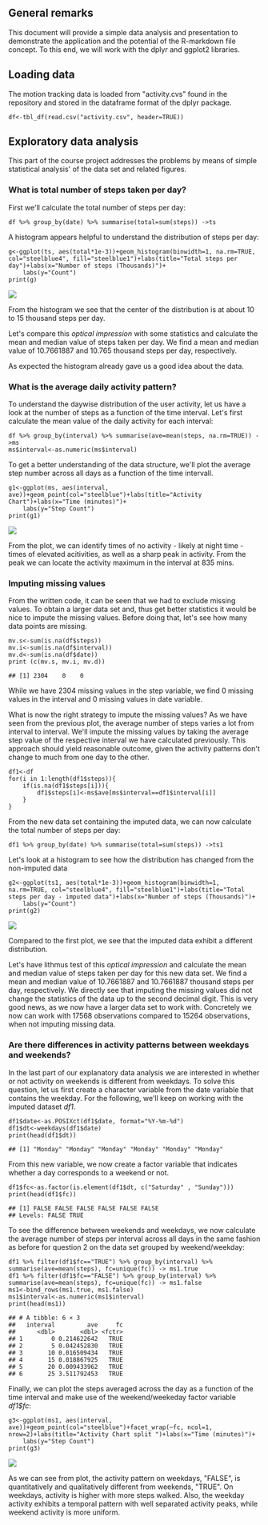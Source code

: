 General remarks
---------------

This document will provide a simple data analysis and presentation to
demonstrate the application and the potential of the R-markdown file
concept. To this end, we will work with the dplyr and ggplot2 libraries.

Loading data
------------

The motion tracking data is loaded from "activity.cvs" found in the
repository and stored in the dataframe format of the dplyr package.

    df<-tbl_df(read.csv("activity.csv", header=TRUE))

Exploratory data analysis
-------------------------

This part of the course project addresses the problems by means of
simple statistical analysis' of the data set and related figures.

### What is total number of steps taken per day?

First we'll calculate the total number of steps per day:

    df %>% group_by(date) %>% summarise(total=sum(steps)) ->ts

A histogram appears helpful to understand the distribution of steps per
day:

    g<-ggplot(ts, aes(total*1e-3))+geom_histogram(binwidth=1, na.rm=TRUE, col="steelblue4", fill="steelblue1")+labs(title="Total steps per day")+labs(x="Number of steps (Thousands)")+
        labs(y="Count")
    print(g)

![](CourseProject1_files/figure-markdown_strict/q1plot-1.png)

From the histogram we see that the center of the distribution is at
about 10 to 15 thousand steps per day.

Let's compare this *optical impression* with some statistics and
calculate the mean and median value of steps taken per day. We find a
mean and median value of 10.7661887 and 10.765 thousand steps per day,
respectively.

As expected the histogram already gave us a good idea about the data.

### What is the average daily activity pattern?

To understand the daywise distribution of the user activity, let us have
a look at the number of steps as a function of the time interval. Let's
first calculate the mean value of the daily activity for each interval:

    df %>% group_by(interval) %>% summarise(ave=mean(steps, na.rm=TRUE)) ->ms
    ms$interval<-as.numeric(ms$interval)

To get a better understanding of the data structure, we'll plot the
average step number across all days as a function of the time intervall.

    g1<-ggplot(ms, aes(interval, ave))+geom_point(col="steelblue")+labs(title="Activity Chart")+labs(x="Time (minutes)")+
        labs(y="Step Count")
    print(g1)

![](CourseProject1_files/figure-markdown_strict/q2plot-1.png)

From the plot, we can identify times of no activity - likely at night
time - times of elevated acitivities, as well as a sharp peak in
activity. From the peak we can locate the activity maximum in the
interval at 835 mins.

### Imputing missing values

From the written code, it can be seen that we had to exclude missing
values. To obtain a larger data set and, thus get better statistics it
would be nice to impute the missing values. Before doing that, let's see
how many data points are missing.

    mv.s<-sum(is.na(df$steps))
    mv.i<-sum(is.na(df$interval))
    mv.d<-sum(is.na(df$date))
    print (c(mv.s, mv.i, mv.d))

    ## [1] 2304    0    0

While we have 2304 missing values in the step variable, we find 0
missing values in the interval and 0 missing values in date variable.

What is now the right strategy to impute the missing values? As we have
seen from the previous plot, the average number of steps varies a lot
from interval to interval. We'll impute the missing values by taking the
average step value of the respective interval we have calculated
previously. This approach should yield reasonable outcome, given the
activity patterns don't change to much from one day to the other.

    df1<-df 
    for(i in 1:length(df1$steps)){
        if(is.na(df1$steps[i])){
            df1$steps[i]<-ms$ave[ms$interval==df1$interval[i]]
        }
    }

From the new data set containing the imputed data, we can now calculate
the total number of steps per day:

    df1 %>% group_by(date) %>% summarise(total=sum(steps)) ->ts1

Let's look at a histogram to see how the distribution has changed from
the non-imputed data

    g2<-ggplot(ts1, aes(total*1e-3))+geom_histogram(binwidth=1, na.rm=TRUE, col="steelblue4", fill="steelblue1")+labs(title="Total steps per day - imputed data")+labs(x="Number of steps (Thousands)")+
        labs(y="Count")
    print(g2)

![](CourseProject1_files/figure-markdown_strict/q3plot-1.png)

Compared to the first plot, we see that the imputed data exhibit a
different distribution.

Let's have lithmus test of this *optical impression* and calculate the
mean and median value of steps taken per day for this new data set. We
find a mean and median value of 10.7661887 and 10.7661887 thousand steps
per day, respectively. We directly see that imputing the missing values
did not change the statistics of the data up to the second decimal
digit. This is very good news, as we now have a larger data set to work
with. Concretely we now can work with 17568 observations compared to
15264 observations, when not imputing missing data.

### Are there differences in activity patterns between weekdays and weekends?

In the last part of our explanatory data analysis we are interested in
whether or not activity on weekends is different from weekdays. To solve
this question, let us first create a character variable from the date
variable that contains the weekday. For the following, we'll keep on
working with the imputed dataset *df1*.

    df1$date<-as.POSIXct(df1$date, format="%Y-%m-%d")
    df1$dt<-weekdays(df1$date)
    print(head(df1$dt))

    ## [1] "Monday" "Monday" "Monday" "Monday" "Monday" "Monday"

From this new variable, we now create a factor variable that indicates
whether a day corresponds to a weekend or not.

    df1$fc<-as.factor(is.element(df1$dt, c("Saturday" , "Sunday")))
    print(head(df1$fc))

    ## [1] FALSE FALSE FALSE FALSE FALSE FALSE
    ## Levels: FALSE TRUE

To see the difference between weekends and weekdays, we now calculate
the average number of steps per interval across all days in the same
fashion as before for question 2 on the data set grouped by
weekend/weekday:

    df1 %>% filter(df1$fc=="TRUE") %>% group_by(interval) %>% summarise(ave=mean(steps), fc=unique(fc)) -> ms1.true
    df1 %>% filter(df1$fc=="FALSE") %>% group_by(interval) %>% summarise(ave=mean(steps), fc=unique(fc)) -> ms1.false
    ms1<-bind_rows(ms1.true, ms1.false)
    ms1$interval<-as.numeric(ms1$interval)
    print(head(ms1))

    ## # A tibble: 6 × 3
    ##   interval         ave     fc
    ##      <dbl>       <dbl> <fctr>
    ## 1        0 0.214622642   TRUE
    ## 2        5 0.042452830   TRUE
    ## 3       10 0.016509434   TRUE
    ## 4       15 0.018867925   TRUE
    ## 5       20 0.009433962   TRUE
    ## 6       25 3.511792453   TRUE

Finally, we can plot the steps averaged across the day as a function of
the time interval and make use of the weekend/weekeday factor variable
*df1$fc*:

    g3<-ggplot(ms1, aes(interval, ave))+geom_point(col="steelblue")+facet_wrap(~fc, ncol=1, nrow=2)+labs(title="Activity Chart split ")+labs(x="Time (minutes)")+
        labs(y="Step Count")
    print(g3)

![](CourseProject1_files/figure-markdown_strict/q4plot-1.png)

As we can see from plot, the activity pattern on weekdays, "FALSE", is
quantitatively and qualitatively different from weekends, "TRUE". On
weekdays, activity is higher with more steps walked. Also, the weekday
activity exhibits a temporal pattern with well separated activity peaks,
while weekend activity is more uniform.

